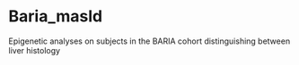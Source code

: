 # Baria_masld
Epigenetic analyses on subjects in the BARIA cohort distinguishing between liver histology

